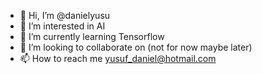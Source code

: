 - 👋 Hi, I’m @danielyusu
- 👀 I’m interested in AI
- 🌱 I’m currently learning Tensorflow
- 💞️ I’m looking to collaborate on (not for now maybe later)
- 📫 How to reach me yusuf_daniel@hotmail.com

<!---
danielyusu/danielyusu is a ✨ special ✨ repository because its `README.md` (this file) appears on your GitHub profile.
You can click the Preview link to take a look at your changes.
--->
